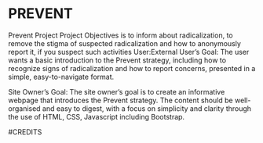# PREVENT

Prevent Project
Project Objectives is to inform about radicalization, to remove the stigma of suspected radicalization and how to anonymously report it,  if you suspect such activities
User:External User’s Goal:
 The user wants a basic introduction to the Prevent strategy, including how to recognize signs of 
radicalization and how to report concerns, presented in a simple, easy-to-navigate format.
 
 Site Owner’s Goal:
 The site owner’s goal is to create an informative webpage that introduces the Prevent strategy. The 
content should be well-organised and easy to digest, with a focus on simplicity and clarity through the 
use of HTML, CSS, Javascript including Bootstrap.

#CREDITS

